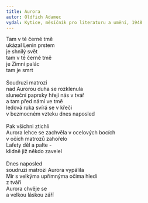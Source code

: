 ```yaml
---
title: Aurora
autor: Oldřich Adamec
vydal: Kytice, měsíčník pro literaturu a umění, 1948
---
```

Tam v té černé tmě  \
ukázal Lenin prstem  \
je shnilý svět  \
tam v té černé tmě  \
je Zimní palác  \
tam je smrt\
\
Soudruzi matrozi  \
nad Aurorou duha se rozklenula  \
sluneční paprsky hřejí nás v tvář  \
a tam před námi ve tmě  \
ledová ruka svírá se v křeči  \
v bezmocném vzteku dnes naposled\
\
Pak všichni ztichli  \
Aurora lehce se zachvěla v ocelových bocích  \
v očích matrozů zahořelo  \
Lafety děl a palte -  \
klidně již někdo zavelel\
\
Dnes naposled  \
soudruzi matrozi Aurora vypálila  \
Mír s velkýma upřímnýma očima hledí  \
z tváří  \
Aurora chvěje se  \
a velkou láskou září